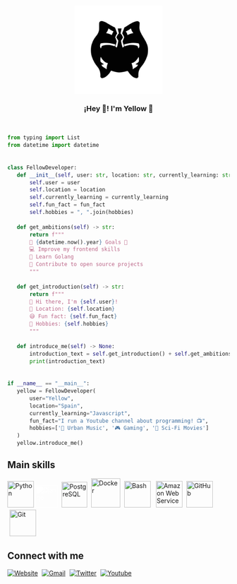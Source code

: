 <p align="center" width="300"><img align="center" width="200" src="img/logo_no_bg.svg"/></p>
    <h3 align="center">¡Hey 👋! I'm Yellow 💫</h3>
</p>

</br>

 ```python
from typing import List
from datetime import datetime


class FellowDeveloper:
    def __init__(self, user: str, location: str, currently_learning: str, fun_fact: str, hobbies: List[str]):
        self.user = user
        self.location = location
        self.currently_learning = currently_learning
        self.fun_fact = fun_fact
        self.hobbies = ", ".join(hobbies)

    def get_ambitions(self) -> str:
        return f"""
        🚀 {datetime.now().year} Goals 🚀
        💻 Improve my frontend skills
        🐹 Learn Golang
        📝 Contribute to open source projects
        """

    def get_introduction(self) -> str:
        return f"""
        👋 Hi there, I'm {self.user}!
        📍 Location: {self.location}
        😅 Fun fact: {self.fun_fact}
        🦄 Hobbies: {self.hobbies}
        """

    def introduce_me(self) -> None:
        introduction_text = self.get_introduction() + self.get_ambitions()
        print(introduction_text)


if __name__ == "__main__":
    yellow = FellowDeveloper(
        user="Yellow",
        location="Spain",
        currently_learning="Javascript",
        fun_fact="I run a Youtube channel about programming! 📺",
        hobbies=['🎵 Urban Music', '🎮 Gaming', '🎥 Sci-Fi Movies']
    )
    yellow.introduce_me()
 ```

## Main skills

<p>
    <img src="https://cdn.jsdelivr.net/gh/devicons/devicon/icons/python/python-original-wordmark.svg" style="height:60px; width:60px" title="Python"/>
    <img src="https://cdn.jsdelivr.net/gh/devicons/devicon/icons/django/django-plain.svg" style="height:50px; width:50px; filter: brightness(0) invert(1); padding-bottom:5px;"title="Django"/>
    <img src="https://cdn.jsdelivr.net/gh/devicons/devicon/icons/postgresql/postgresql-original.svg" style="height:58px; width:58px; padding-bottom: 2px; padding-left: 5px" title="PostgreSQL"/>
    <img src="https://cdn.jsdelivr.net/gh/devicons/devicon/icons/docker/docker-original-wordmark.svg" style="height:66px; width:66px; padding-left: 5px;" title="Docker"/>
    <img src="https://cdn.jsdelivr.net/gh/devicons/devicon/icons/bash/bash-original.svg" style="height:60px; width:60px; padding-bottom: 5px; padding-left: 5px" title="Bash"/>
    <img src="https://cdn.jsdelivr.net/gh/devicons/devicon/icons/amazonwebservices/amazonwebservices-original.svg" style="height:60px; width:60px; padding-left: 8px" title="Amazon Web Services"/>
    <img src="https://cdn.jsdelivr.net/gh/devicons/devicon/icons/github/github-original-wordmark.svg" style="height:60px; width:60px; padding-left: 5px" title="GitHub"/>
    <img src="https://cdn.jsdelivr.net/gh/devicons/devicon/icons/git/git-plain-wordmark.svg" style="height:60px; width:60px; padding-left: 5px" title="Git"/>

</p>

## Connect with me

<p>
    <a href="https://www.padawanpath.es"><img alt="Website" title="Padawan Path" src="https://img.shields.io/badge/Website-FF0000?style=for-the-badge&logo=google-chrome&logoColor=white"></a>
    <a href="mailto:yellow@padawanpath.es"><img alt="Gmail" title="Yellow's Gmail" src="https://img.shields.io/badge/Gmail-D14836?style=for-the-badge&logo=gmail&logoColor=white" style="padding-left: 1%"></a>
    <a href="https://twitter.com/yellow_cmd"><img alt="Twitter" title="Yellow's Twitter" src="https://img.shields.io/badge/Twitter-1DA1F2?style=for-the-badge&logo=twitter&logoColor=white" style="padding-left: 1%"></a>
    <a href="https://www.youtube.com/@padawanpath"><img alt="Youtube" title="Padawan Path" src="https://img.shields.io/badge/YouTube-FF0000?style=for-the-badge&logo=youtube&logoColor=white" style="padding-left: 1%"></a>
</p>
